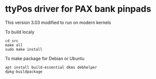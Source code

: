 ttyPos driver for PAX bank pinpads
===

This version 3.03 modified to run on modern kernels


To build localy

```
cd src
make all
sudo make install
```

To make package for Debian or Ubuntu

```
apt install build-essential dkms debhelper
dpkg-buildpackage
```
